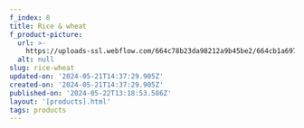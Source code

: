 ```yaml
---
f_index: 8
title: Rice & wheat
f_product-picture:
  url: >-
    https://uploads-ssl.webflow.com/664c78b23da98212a9b45be2/664cb1a697e89696253c0b11_Image%2014%402x.png
  alt: null
slug: rice-wheat
updated-on: '2024-05-21T14:37:29.905Z'
created-on: '2024-05-21T14:37:29.905Z'
published-on: '2024-05-22T13:18:53.586Z'
layout: '[products].html'
tags: products
---
```



